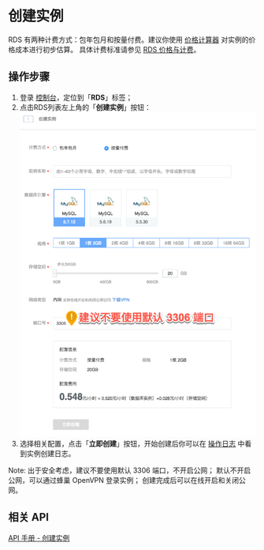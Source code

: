 # 创建实例

RDS 有两种计费方式：包年包月和按量付费。建议你使用 [价格计算器](https://c.163.com/price#rds) 对实例的价格成本进行初步估算。
具体计费标准请参见 [RDS 价格与计费](http://http://support.c.163.com/md.html#!平台服务/RDS/购买指南/RDS价格与计费.md)。

## 操作步骤

1. 登录 [控制台](https://c.163.com/dashboard#/m/rds/)，定位到「**RDS**」标签；
2. 点击RDS列表左上角的「**创建实例**」按钮：
![](../image/使用指南-实例-创建实例.png)
3. 选择相关配置，点击「**立即创建**」按钮，开始创建后你可以在 [操作日志](../md.html#!平台服务/RDS/使用指南/日志/RDS操作日志.md) 中看到实例创建日志。

<span>Note:</span>
出于安全考虑，建议不要使用默认 3306 端口，不开启公网；
默认不开启公网，可以通过蜂巢 OpenVPN 登录实例；
创建完成后可以在线开启和关闭公网。


## 相关 API

[API 手册 - 创建实例](../md.html#!平台服务/RDS/API手册/创建RDS实例.md)